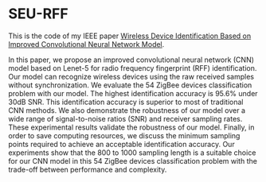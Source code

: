 # SEU-RFF
This is the code of my IEEE paper [Wireless Device Identification Based on Improved Convolutional Neural Network Model](https://ieeexplore.ieee.org/document/8600086). 

In this paper, we propose an improved convolutional neural network (CNN) model based on Lenet-5 for radio frequency fingerprint (RFF) identification. Our model can recognize wireless devices using the raw received samples without synchronization. We evaluate the 54 ZigBee devices classification problem with our model. The highest identification accuracy is 95.6% under 30dB SNR. This identification accuracy is superior to most of traditional CNN methods. We also demonstrate the robustness of our model over a wide range of signal-to-noise ratios (SNR) and receiver sampling rates. These experimental results validate the robustness of our model. Finally, in order to save computing resources, we discuss the minimum sampling points required to achieve an acceptable identification accuracy. Our experiments show that the 800 to 1000 sampling length is a suitable choice for our CNN model in this 54 ZigBee devices classification problem with the trade-off between performance and complexity.
